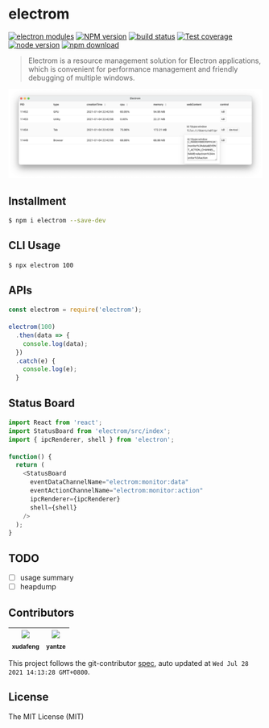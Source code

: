 # electrom

[![electron modules][electron-modules-image]][electron-modules-url]
[![NPM version][npm-image]][npm-url]
[![build status][travis-image]][travis-url]
[![Test coverage][coveralls-image]][coveralls-url]
[![node version][node-image]][node-url]
[![npm download][download-image]][download-url]

[electron-modules-image]: https://img.shields.io/badge/electron-modules-blue.svg
[electron-modules-url]: https://github.com/xudafeng/electron-modules
[npm-image]: https://img.shields.io/npm/v/electrom.svg
[npm-url]: https://npmjs.org/package/electrom
[travis-image]: https://api.travis-ci.com/xudafeng/electrom.svg?branch=master
[travis-url]: https://travis-ci.com/github/xudafeng/electrom
[coveralls-image]: https://img.shields.io/coveralls/xudafeng/electrom.svg
[coveralls-url]: https://coveralls.io/r/xudafeng/electrom?branch=master
[node-image]: https://img.shields.io/badge/node.js-%3E=_8-green.svg
[node-url]: http://nodejs.org/download/
[download-image]: https://img.shields.io/npm/dm/electrom.svg
[download-url]: https://npmjs.org/package/electrom

> Electrom is a resource management solution for Electron applications, which is convenient for performance management and friendly debugging of multiple windows.

![](./demo.png)

## Installment

```bash
$ npm i electrom --save-dev
```

## CLI Usage

```bash
$ npx electrom 100
```

## APIs

```javascript
const electrom = require('electrom');

electrom(100)
  .then(data => {
    console.log(data);
  })
  .catch(e) {
    console.log(e);
  }
```

## Status Board

```javascript
import React from 'react';
import StatusBoard from 'electrom/src/index';
import { ipcRenderer, shell } from 'electron';

function() {
  return (
    <StatusBoard
      eventDataChannelName="electrom:monitor:data"
      eventActionChannelName="electrom:monitor:action"
      ipcRenderer={ipcRenderer}
      shell={shell}
    />
  );
}
```

## TODO

- [ ] usage summary
- [ ] heapdump

<!-- GITCONTRIBUTOR_START -->

## Contributors

|[<img src="https://avatars.githubusercontent.com/u/1011681?v=4" width="100px;"/><br/><sub><b>xudafeng</b></sub>](https://github.com/xudafeng)<br/>|[<img src="https://avatars.githubusercontent.com/u/2226423?v=4" width="100px;"/><br/><sub><b>yantze</b></sub>](https://github.com/yantze)<br/>|
| :---: | :---: |


This project follows the git-contributor [spec](https://github.com/xudafeng/git-contributor), auto updated at `Wed Jul 28 2021 14:13:28 GMT+0800`.

<!-- GITCONTRIBUTOR_END -->

## License

The MIT License (MIT)
